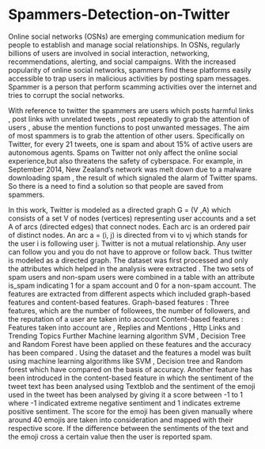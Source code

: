 # Spammers-Detection-on-Twitter
Online social networks (OSNs) are emerging communication medium for people to establish and manage social relationships. In OSNs, regularly billions of users are involved in social interaction, networking, recommendations, alerting, and social campaigns. With the increased popularity of online social networks, spammers find these platforms easily accessible to trap users in malicious activities by posting spam messages. Spammer is a person that perform scamming activities over the internet and tries to corrupt the social networks. 

With reference to twitter the spammers are users which posts harmful links , post links with unrelated tweets , post repeatedly to grab the attention of users , abuse the mention functions to post unwanted messages. The aim of most spammers is to grab the attention of other users. Specifically on Twitter, for every 21 tweets, one is spam and about 15% of active users are autonomous agents. Spams on Twitter not only affect the online social experience,but also threatens the safety of cyberspace. For example, in September 2014, New Zealand’s network was melt down due to a malware downloading spam , the result of which signaled the alarm of Twitter spams. So there is a need to find a solution so that people are saved from spammers.

In this work, Twitter is modeled as a directed graph G = (V ,A) which consists of a set V of nodes (vertices) representing user accounts and a set A of arcs (directed edges) that connect nodes. Each arc is an ordered pair of distinct nodes. An arc a = (i, j) is directed from vi to vj which stands for the user i is following user j. Twitter is not a mutual relationship. Any user can follow you and you do not have to approve or follow back. Thus twitter is modeled as a directed graph. The dataset was first processed and only the attributes which helped in the analysis were extracted . The two sets of spam users and non-spam users were combined in a table with an
attribute is_spam indicating 1 for a spam account and 0 for a non-spam account.
The features are extracted from different aspects which included graph-based features and content-based features.
Graph-based features :
Three features, which are the number of followees, the number of followers, and the reputation of a user are taken into account
Content-based features :
Features taken into account are , Replies and Mentions , Http Links and Trending Topics Further Machine learning algorithm SVM , Decision Tree and Random Forest have been applied on these features and the accuracy has been compared . Using the dataset and the features a model was built using machine learning algorithms like SVM , Decision tree and Random forest which have compared on the basis of accuracy.
Another feature has been introduced in the content-based feature in which the sentiment of the tweet text has been analysed using Textblob and the sentiment of the emoji used in the tweet has been analysed by giving it a score between -1 to 1 where -1 indicated extreme negative sentiment and 1 indicates extreme positive sentiment. The score for the emoji has been given manually where around 40 emojis are taken into consideration and mapped with their respective score. If the difference between the sentiments of the text and the emoji cross
a certain value then the user is reported spam.
